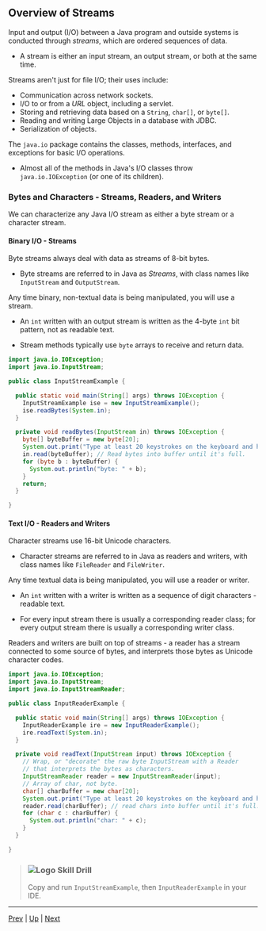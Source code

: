 ## Overview of Streams

Input and output (I/O) between a Java program and outside systems is conducted through _streams_, which are ordered sequences of data.

* A stream is either an input stream, an output stream, or both at the same time.

Streams aren't just for file I/O; their uses include:

* Communication across network sockets.
* I/O to or from a *URL* object, including a servlet.
* Storing and retrieving data based on a `String`, `char[]`, or `byte[]`.
* Reading and writing Large Objects in a database with JDBC.
* Serialization of objects.

The `java.io` package contains the classes, methods, interfaces, and exceptions for basic I/O operations.

* Almost all of the methods in Java's I/O classes throw `java.io.IOException` (or one of its children).

### Bytes and Characters - Streams, Readers, and Writers

We can characterize any Java I/O stream as either a byte stream or a character stream.

#### Binary I/O - Streams

Byte streams always deal with data as streams of 8-bit bytes.

* Byte streams are referred to in Java as _Streams_, with class names like `InputStream` and `OutputStream`.

Any time binary, non-textual data is being manipulated, you will use a stream.

* An `int` written with an output stream is written as the 4-byte `int` bit pattern, not as readable text.

* Stream methods typically use `byte` arrays to receive and return data.

```java
import java.io.IOException;
import java.io.InputStream;

public class InputStreamExample {

  public static void main(String[] args) throws IOException {
    InputStreamExample ise = new InputStreamExample();
    ise.readBytes(System.in);
  }

  private void readBytes(InputStream in) throws IOException {
    byte[] byteBuffer = new byte[20];
    System.out.print("Type at least 20 keystrokes on the keyboard and hit Enter: ");
    in.read(byteBuffer); // Read bytes into buffer until it's full.
    for (byte b : byteBuffer) {
      System.out.println("byte: " + b);
    }
    return;
  }

}
```

#### Text I/O - Readers and Writers

Character streams use 16-bit Unicode characters.

* Character streams are referred to in Java as readers and writers, with class names like `FileReader` and `FileWriter`.

Any time textual data is being manipulated, you will use a reader or writer.

* An `int` written with a writer is written as a sequence of digit characters - readable text.

* For every input stream there is usually a corresponding reader class; for every output stream there is usually a corresponding writer class.

Readers and writers are built on top of streams - a reader has a stream connected to some source of bytes, and interprets those bytes as Unicode character codes.

```java
import java.io.IOException;
import java.io.InputStream;
import java.io.InputStreamReader;

public class InputReaderExample {

  public static void main(String[] args) throws IOException {
    InputReaderExample ire = new InputReaderExample();
    ire.readText(System.in);
  }

  private void readText(InputStream input) throws IOException {
    // Wrap, or "decorate" the raw byte InputStream with a Reader
    // that interprets the bytes as characters.
    InputStreamReader reader = new InputStreamReader(input);
    // Array of char, not byte.
    char[] charBuffer = new char[20];
    System.out.print("Type at least 20 keystrokes on the keyboard and hit Enter: ");
    reader.read(charBuffer); // read chars into buffer until it's full.
    for (char c : charBuffer) {
      System.out.println("char: " + c);
    }
  }

}
```

> ### ![Logo](http://skilldistillery.com/downloads/sd_logo.jpg) Skill Drill
> Copy and run `InputStreamExample`, then `InputReaderExample` in your IDE.

<hr>

[Prev](README.md) | [Up](README.md) | [Next](FileObject.md)
